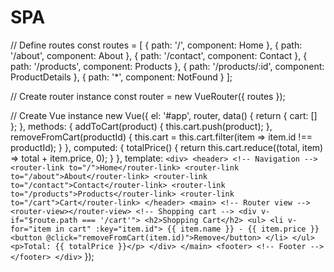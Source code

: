 # SPA
// Define routes
const routes = [
  { path: '/', component: Home },
  { path: '/about', component: About },
  { path: '/contact', component: Contact },
  { path: '/products', component: Products },
  { path: '/products/:id', component: ProductDetails },
  { path: '*', component: NotFound }
];

// Create router instance
const router = new VueRouter({
  routes
});

// Create Vue instance
new Vue({
  el: '#app',
  router,
  data() {
    return {
      cart: []
    };
  },
  methods: {
    addToCart(product) {
      this.cart.push(product);
    },
    removeFromCart(productId) {
      this.cart = this.cart.filter(item => item.id !== productId);
    }
  },
  computed: {
    totalPrice() {
      return this.cart.reduce((total, item) => total + item.price, 0);
    }
  },
  template: `
    <div>
      <header>
        <!-- Navigation -->
        <router-link to="/">Home</router-link>
        <router-link to="/about">About</router-link>
        <router-link to="/contact">Contact</router-link>
        <router-link to="/products">Products</router-link>
        <router-link to="/cart">Cart</router-link>
      </header>
      <main>
        <!-- Router view -->
        <router-view></router-view>
        <!-- Shopping cart -->
        <div v-if="$route.path === '/cart'">
          <h2>Shopping Cart</h2>
          <ul>
            <li v-for="item in cart" :key="item.id">
              {{ item.name }} - {{ item.price }}
              <button @click="removeFromCart(item.id)">Remove</button>
            </li>
          </ul>
          <p>Total: {{ totalPrice }}</p>
        </div>
      </main>
      <footer>
        <!-- Footer -->
      </footer>
    </div>
  `
});
